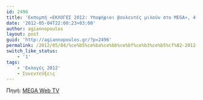 ```yaml
---
id: 2496
title: 'Εκπομπή «ΕΚΛΟΓΕΣ 2012: Υποψήφιοι βουλευτές μιλούν στο MEGA», 4-5-2012'
date: '2012-05-04T22:00:23+03:00'
author: agiannopoulos
layout: post
guid: 'http://agiannopoulos.gr/?p=2496'
permalink: /2012/05/04/%ce%b5%ce%ba%ce%bb%ce%bf%ce%b3%ce%b5%cf%82-2012-mega/
switch_like_status:
    - '1'
tags:
    - 'Εκλογές 2012'
    - Συνεντεύξεις
---
```


Πηγή: [MEGA Web TV](//www.megatv.com/ekloges2012/default.asp?catid=27274&subid=2&pubid=29302828)
